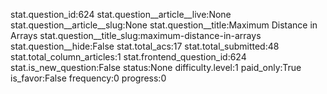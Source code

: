 stat.question_id:624
stat.question__article__live:None
stat.question__article__slug:None
stat.question__title:Maximum Distance in Arrays
stat.question__title_slug:maximum-distance-in-arrays
stat.question__hide:False
stat.total_acs:17
stat.total_submitted:48
stat.total_column_articles:1
stat.frontend_question_id:624
stat.is_new_question:False
status:None
difficulty.level:1
paid_only:True
is_favor:False
frequency:0
progress:0
